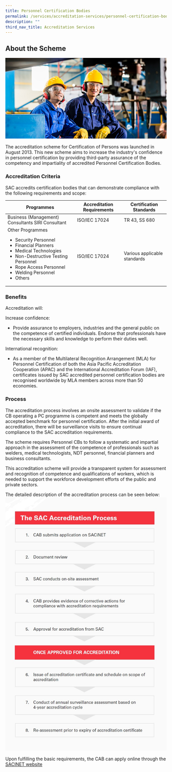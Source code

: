 ```yaml
---
title: Personnel Certification Bodies
permalink: /services/accreditation-services/personnel-certification-bodies/
description: ""
third_nav_title: Accreditation Services
---
```

## About the Scheme

![Personnel Certification](/images/services/personnel-certification-accreditation.jpg)

The accreditation scheme for Certification of Persons was launched in August 2013. This new scheme aims to increase the industry's confidence in personnel certification by providing third-party assurance of the competency and impartiality of accredited Personnel Certification Bodies.

### Accreditation Criteria

SAC accredits certification bodies that can demonstrate compliance with the following requirements and scope:

| Programmes | Accreditation Requirements | Certification Standards |
|------------|----------------------------|-------------------------|
| Business (Management) Consultants SIRI Consultant | ISO/IEC 17024 | TR 43, SS 680 |
| Other Programmes<ul><li>Security Personnel</li><li>Financial Planners</li><li>Medical Technologies</li><li>Non-Destructive Testing Personnel</li><li>Rope Access Personnel</li><li>Welding Personnel</li><li>Others</li></ul> | ISO/IEC 17024 | Various applicable standards |

### Benefits
Accreditation will:

Increase confidence:
*  Provide assurance to employers, industries and the general public on the competence of certified individuals. Endorse that professionals have the necessary skills and knowledge to perform their duties well.

International recognition:
*  As a member of the Multilateral Recognition Arrangement (MLA) for Personnel Certification of both the Asia Pacific Accreditation Cooperation (APAC) and the International Accreditation Forum (IAF), certificates issued by SAC accredited personnel certification bodies are recognised worldwide by MLA members across more than 50 economies.

### Process
The accreditation process involves an onsite assessment to validate if the CB operating a PC programme is competent and meets the globally accepted benchmark for personnel certification. After the initial award of accreditation, there will be surveillance
visits to ensure continual compliance to the SAC accreditation requirements.

The scheme requires Personnel CBs to follow a systematic and impartial approach in the assessment of the competence of professionals such as welders, medical technologists, NDT personnel, financial planners and business consultants.

This accreditation scheme will provide a transparent system for assessment and recognition of competence and qualifications of workers, which is needed to support the workforce development efforts of the public and private sectors.

The detailed description of the accreditation process can be seen below:  
![Accreditation Process](/images/services/sac-accreditation-process-flowchart.jpg) 

Upon fulfilling the basic requirements, the CAB can apply online through the [SACINET website](https://sacinet2.enterprisesg.gov.sg)
